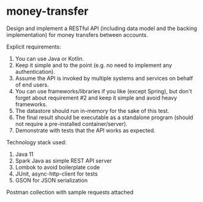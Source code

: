 # money-transfer
Design and implement a RESTful API (including data model and the backing implementation) for
money transfers between accounts.


Explicit requirements:
1. You can use Java or Kotlin.
2. Keep it simple and to the point (e.g. no need to implement any authentication).
3. Assume the API is invoked by multiple systems and services on behalf of end users.
4. You can use frameworks/libraries if you like (except Spring), but don't forget about
requirement #2 and keep it simple and avoid heavy frameworks.
5. The datastore should run in-memory for the sake of this test.
6. The final result should be executable as a standalone program (should not require a
pre-installed container/server).
7. Demonstrate with tests that the API works as expected.

Technology stack used:
1) Java 11
2) Spark Java as simple REST API server
3) Lombok to avoid boilerplate code
4) JUnit, async-http-client for tests
5) GSON for JSON serialization

Postman collection with sample requests attached
